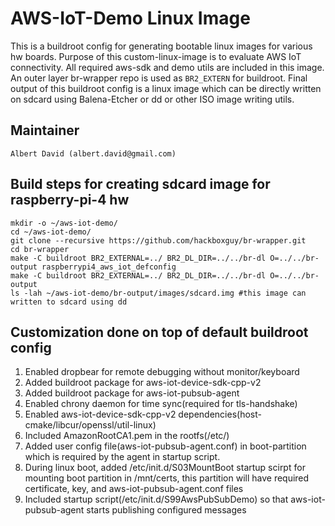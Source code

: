 # AWS-IoT-Demo Linux Image

This is a buildroot config for generating bootable linux images for various hw boards. Purpose of this custom-linux-image is to evaluate AWS IoT connectivity. All required aws-sdk and demo utils are included in this image. An outer layer br-wrapper repo is used as ```BR2_EXTERN``` for buildroot. Final output of this buildroot config is a linux image which can be directly written on sdcard using Balena-Etcher or dd or other ISO image writing utils.

## Maintainer
	Albert David (albert.david@gmail.com)

## Build steps for creating sdcard image for raspberry-pi-4 hw
    mkdir -o ~/aws-iot-demo/
    cd ~/aws-iot-demo/
    git clone --recursive https://github.com/hackboxguy/br-wrapper.git
    cd br-wrapper
    make -C buildroot BR2_EXTERNAL=../ BR2_DL_DIR=../../br-dl O=../../br-output raspberrypi4_aws_iot_defconfig
    make -C buildroot BR2_EXTERNAL=../ BR2_DL_DIR=../../br-dl O=../../br-output
    ls -lah ~/aws-iot-demo/br-output/images/sdcard.img #this image can written to sdcard using dd

## Customization done on top of default buildroot config
1. Enabled dropbear for remote debugging without monitor/keyboard
2. Added buildroot package for aws-iot-device-sdk-cpp-v2
3. Added buildroot package for aws-iot-pubsub-agent
4. Enabled chrony daemon for time sync(required for tls-handshake)
5. Enabled aws-iot-device-sdk-cpp-v2 dependencies(host-cmake/libcur/openssl/util-linux)
6. Included AmazonRootCA1.pem in the rootfs(/etc/)
7. Added user config file(aws-iot-pubsub-agent.conf) in boot-partition which is required by the agent in startup script.
8. During linux boot, added /etc/init.d/S03MountBoot startup scirpt for mounting boot partition in /mnt/certs, this partition will have required certificate, key, and aws-iot-pubsub-agent.conf files
9. Included startup script(/etc/init.d/S99AwsPubSubDemo) so that aws-iot-pubsub-agent starts publishing configured messages
